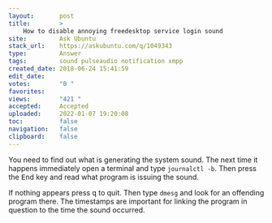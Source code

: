 ```yaml
---
layout:       post
title:        >
    How to disable annoying freedesktop service login sound
site:         Ask Ubuntu
stack_url:    https://askubuntu.com/q/1049343
type:         Answer
tags:         sound pulseaudio notification xmpp
created_date: 2018-06-24 15:41:59
edit_date:    
votes:        "0 "
favorites:    
views:        "421 "
accepted:     Accepted
uploaded:     2022-01-07 19:20:08
toc:          false
navigation:   false
clipboard:    false
---
```


You need to find out what is generating the system sound. The next time it happens immediately open a terminal and type `journalctl -b`. Then press the <kbd>End</kbd> key and read what program is issuing the sound.

If nothing appears press <kbd>q</kbd> to quit. Then type `dmesg` and look for an offending program there. The timestamps are important for linking the program in question to the time the sound occurred.
